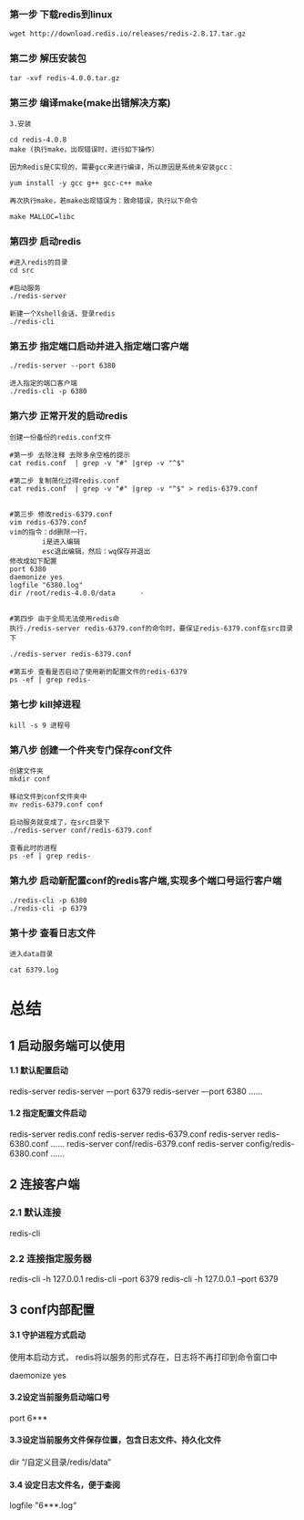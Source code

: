 ### 第一步 下载redis到linux

```linux
wget http://download.redis.io/releases/redis-2.8.17.tar.gz
```



### 第二步 解压安装包

```linux
tar -xvf redis-4.0.0.tar.gz
```



### 第三步 编译make(make出错解决方案)

```linux
3.安装

cd redis-4.0.8
make (执行make，出现错误时，进行如下操作）

因为Redis是C实现的，需要gcc来进行编译，所以原因是系统未安装gcc：

yum install -y gcc g++ gcc-c++ make

再次执行make，若make出现错误为：致命错误，执行以下命令

make MALLOC=libc
```



### 第四步 启动redis

```linux
#进入redis的目录
cd src

#启动服务
./redis-server 

新建一个Xshell会话，登录redis
./redis-cli
```



### 第五步 指定端口启动并进入指定端口客户端

```linux
./redis-server --port 6380

进入指定的端口客户端
./redis-cli -p 6380
```



### 第六步 正常开发的启动redis

```properties
创建一份备份的redis.conf文件

#第一步 去除注释 去除多余空格的提示
cat redis.conf  | grep -v "#" |grep -v "^$"

#第二步 复制简化过得redis.conf
cat redis.conf  | grep -v "#" |grep -v "^$" > redis-6379.conf


#第三步 修改redis-6379.conf
vim redis-6379.conf
vim的指令：dd删除一行，
		i是进入编辑
		esc退出编辑，然后：wq保存并退出
修改成如下配置
port 6380
daemonize yes
logfile "6380.log"
dir /root/redis-4.0.0/data		·


#第四步 由于全局无法使用redis命
执行./redis-server redis-6379.conf的命令时，要保证redis-6379.conf在src目录下

./redis-server redis-6379.conf

#第五步 查看是否启动了使用新的配置文件的redis-6379
ps -ef | grep redis-
```



### 第七步 kill掉进程

```linux
kill -s 9 进程号
```



### 第八步 创建一个件夹专门保存conf文件

```linux
创建文件夹
mkdir conf

移动文件到conf文件夹中
mv redis-6379.conf conf

启动服务就变成了，在src目录下
./redis-server conf/redis-6379.conf

查看此时的进程
ps -ef | grep redis-
```



### 第九步 启动新配置conf的redis客户端,实现多个端口号运行客户端

```linux
./redis-cli -p 6380
./redis-cli -p 6379
```



### 第十步 查看日志文件

```properties
进入data目录

cat 6379.log

```





# 总结

## 1 启动服务端可以使用

#### 1.1 默认配置启动

redis-server
redis-server –-port 6379
redis-server –-port 6380 ……

####  1.2 指定配置文件启动

redis-server redis.conf
redis-server redis-6379.conf
redis-server redis-6380.conf ……
redis-server conf/redis-6379.conf
redis-server config/redis-6380.conf ……  



## 2 连接客户端

### 2.1 默认连接

redis-cli

### 2.2 连接指定服务器

redis-cli -h 127.0.0.1
redis-cli –port 6379
redis-cli -h 127.0.0.1 –port 6379  



## 3 conf内部配置

#### 3.1 守护进程方式启动  

使用本启动方式， redis将以服务的形式存在，日志将不再打印到命令窗口中  

daemonize yes  



#### 3.2设定当前服务启动端口号  

port 6***  



#### 3.3设定当前服务文件保存位置，包含日志文件、持久化文件  

dir “/自定义目录/redis/data“  



#### 3.4 设定日志文件名，便于查阅  

logfile "6***.log“  